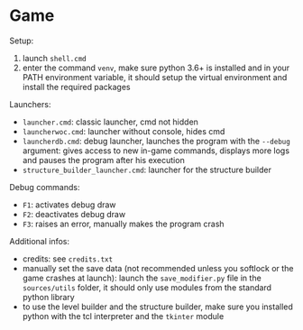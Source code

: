# Game

Setup:
 1. launch `shell.cmd`
 2. enter the command `venv`, make sure python 3.6+ is installed and in your PATH environment variable, it should setup
 the virtual environment and install the required packages
 
Launchers:
 - `launcher.cmd`: classic launcher, cmd not hidden
 - `launcherwoc.cmd`: launcher without console, hides cmd
 - `launcherdb.cmd`: debug launcher, launches the program with the `--debug` argument: gives access to new in-game
  commands, displays more logs and pauses the program after his execution
 - `structure_builder_launcher.cmd`: launcher for the structure builder
 
 Debug commands:
 - `F1`: activates debug draw
 - `F2`: deactivates debug draw
 - `F3`: raises an error, manually makes the program crash
 
Additional infos:
  - credits: see `credits.txt`
  - manually set the save data (not recommended unless you softlock or the game crashes at launch):
  launch the `save_modifier.py` file in the `sources/utils` folder, it should only use modules from the
  standard python library
  - to use the level builder and the structure builder, make sure you installed python with the tcl interpreter
  and the `tkinter` module
 